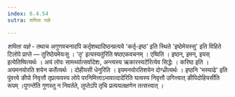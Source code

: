 ```yaml
---
index: 6.4.54
sutra: शमिता यज्ञे

---
```

_शमिता यज्ञे_ - तथाच अगुणवचनादपि कर्तृशब्दादिष्ठन्प्रत्यये 'कर्तृ-इष्ठ' इति स्थिते 'इष्ठेमेयस्सु' इति विहिते टिलोपे प्राप्ते — तुरिष्ठेयमेयःसु । 'तृ' इत्यस्यतु॑रिति षष्ठएकवचनम् । एष्विति । इष्ठन्, इमन्, इयस् इत्येतिष्वित्यर्थः । अयं लोपः सामर्थ्यात्सर्वादेशः, अन्त्यस्य ऋकारस्यटे॑रित्येव सिद्धेः । करिष्ठ इति । अयमनयोरति शयेन कर्तेत्यर्थः । दोहीयसी धेनुरिति । इयमनयोरतिशयेन दोग्ध्रीत्यर्थः । इष्ठनि 'भस्याढे' इति पुंवत्त्वे ङीपो निवृत्तौ तृप्रत्ययस्य लोपे परनिमित्ताऽभावात्दादे॑रिति घत्वस्य निवृत्तौ उगित्त्वात् ङीपिदोहियसी॑ति रूपम् ।पुगन्ते॑ति गुणस्तु न निवर्तते, लुप्तेऽपि तृचि प्रत्ययलक्षणेन तत्सत्त्वात् ।